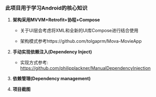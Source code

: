 ### 此项目用于学习Android的核心知识

1. **架构采用MVVM+Retrofit+协程+Compose**

   - 关于UI层会考虑将XML和全新的UI库Compose进行结合使用

   - 架构模式参考https://github.com/tolgaprm/Mova-MovieApp

2. **手动实现依赖注入(Dependency Inject)**

   - 实现方式参考: https://github.com/philipplackner/ManualDependencyInjection

3. **依赖管理(Dependency management)**

4. **项目截图**

   <img src="https://i.giphy.com/media/MIyGfAZbSY9arXIhdh/giphy.webp" onerror="this.onerror=null;this.src='https://i.giphy.com/MIyGfAZbSY9arXIhdh.gif';" alt="">
